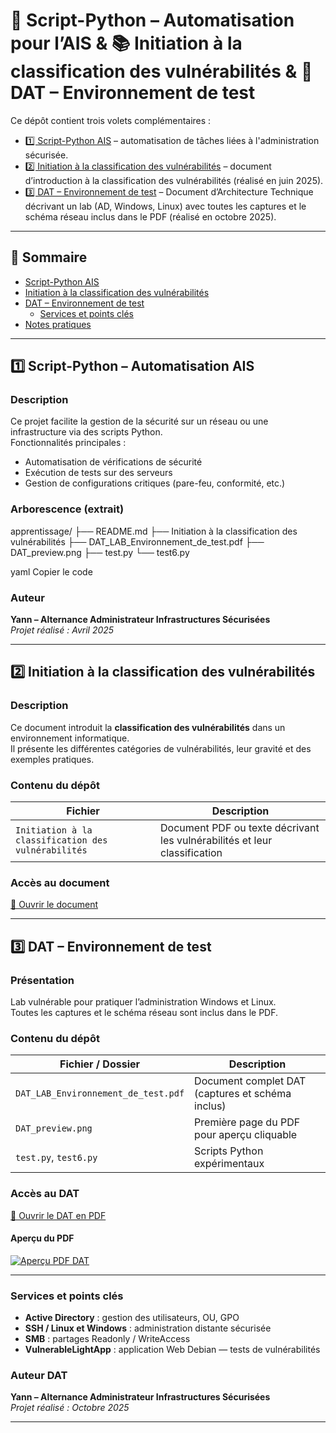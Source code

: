 # 🐍 Script-Python – Automatisation pour l’AIS & 📚 Initiation à la classification des vulnérabilités & 🧾 DAT – Environnement de test

Ce dépôt contient trois volets complémentaires :  

- [1️⃣ Script-Python AIS](#1-script-python--automatisation-ais) – automatisation de tâches liées à l'administration sécurisée.  
- [2️⃣ Initiation à la classification des vulnérabilités](#2-initiation-à-la-classification-des-vulnérabilités) – document d’introduction à la classification des vulnérabilités (réalisé en juin 2025).  
- [3️⃣ DAT – Environnement de test](#3-dat--environnement-de-test) – Document d’Architecture Technique décrivant un lab (AD, Windows, Linux) avec toutes les captures et le schéma réseau inclus dans le PDF (réalisé en octobre 2025).

---

## 📌 Sommaire
- [Script-Python AIS](#1-script-python--automatisation-ais)  
- [Initiation à la classification des vulnérabilités](#2-initiation-à-la-classification-des-vulnérabilités)  
- [DAT – Environnement de test](#3-dat--environnement-de-test)  
  - [Services et points clés](#services-et-points-clés)  
- [Notes pratiques](#notes-pratiques)

---

## 1️⃣ Script-Python – Automatisation AIS

### Description
Ce projet facilite la gestion de la sécurité sur un réseau ou une infrastructure via des scripts Python.  
Fonctionnalités principales :

- Automatisation de vérifications de sécurité  
- Exécution de tests sur des serveurs  
- Gestion de configurations critiques (pare-feu, conformité, etc.)

### Arborescence (extrait)
apprentissage/
├── README.md
├── Initiation à la classification des vulnérabilités
├── DAT_LAB_Environnement_de_test.pdf
├── DAT_preview.png
├── test.py
└── test6.py

yaml
Copier le code

### Auteur
**Yann – Alternance Administrateur Infrastructures Sécurisées**  
_Projet réalisé : Avril 2025_

---

## 2️⃣ Initiation à la classification des vulnérabilités

### Description
Ce document introduit la **classification des vulnérabilités** dans un environnement informatique.  
Il présente les différentes catégories de vulnérabilités, leur gravité et des exemples pratiques.

### Contenu du dépôt
| Fichier | Description |
|---------|-------------|
| `Initiation à la classification des vulnérabilités` | Document PDF ou texte décrivant les vulnérabilités et leur classification |

### Accès au document
[📄 Ouvrir le document](./Initiation%20à%20la%20classification%20des%20vulnérabilités)

---

## 3️⃣ DAT – Environnement de test

### Présentation
Lab vulnérable pour pratiquer l’administration Windows et Linux.  
Toutes les captures et le schéma réseau sont inclus dans le PDF.

### Contenu du dépôt
| Fichier / Dossier | Description |
|------------------|-------------|
| `DAT_LAB_Environnement_de_test.pdf` | Document complet DAT (captures et schéma inclus) |
| `DAT_preview.png` | Première page du PDF pour aperçu cliquable |
| `test.py`, `test6.py` | Scripts Python expérimentaux |

### Accès au DAT
[📄 Ouvrir le DAT en PDF](./DAT_LAB_Environnement_de_test.pdf)  

#### Aperçu du PDF
[![Aperçu PDF DAT](./DAT_preview.png)](./DAT_LAB_Environnement_de_test.pdf)

---

### Services et points clés
- **Active Directory** : gestion des utilisateurs, OU, GPO  
- **SSH / Linux et Windows** : administration distante sécurisée  
- **SMB** : partages Readonly / WriteAccess  
- **VulnerableLightApp** : application Web Debian — tests de vulnérabilités  

### Auteur DAT
**Yann – Alternance Administrateur Infrastructures Sécurisées**  
_Projet réalisé : Octobre 2025_

---
